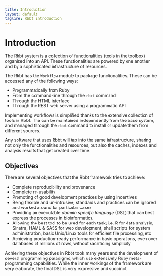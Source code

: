 ```yaml
---
title: Introduction
layout: default
tagline: Rbbt introduction
---
```


# Introduction

The Rbbt system is a collection of functionalities (tools in the toolbox)
organized into an API. These functionalities are powered by one another and
by a sophisticated infrastructure of resources.

The Rbbt has the `Workflow` module to package functionalities. These can be
accessed any of the following ways:

* Programmatically from Ruby
* From the command-line through the `rbbt` command
* Through the HTML interface
* Through the REST web server using a programmatic API

Implementing workflows is simplified thanks to the extensive collection of
tools in Rbbt. The can be maintained independently from the base system, and
managed through the `rbbt` command to install or update them from different
sources.

Any software that uses Rbbt will tap into the same infrastructure, sharing not
only the functionalities and resources, but also the caches, indexes and
analysis results that get created over time.

## Objectives

There are several objectives that the Rbbt framework tries to achieve:

* Complete reproducibility and provenance
* Complete re-usability
* Promoting of good development practices by using incentives
* Being flexible and un-intrusive; standards and practices can be ignored and
  worked around for particular cases
* Providing an executable _domain specific language_ (DSL) that can best express the
  processes in bioinformatics.
* Allowing the best tool to be used for each task; i.e. R for data analysis,
  Sinatra, HAML & SASS for web development, shell scripts for system
  administration, basic Unix/Linux tools for efficient file processing, etc
* Achieving production-ready performance in basic operations, even over
  databases of millions of rows, without sacrificing simplicity

Achieving these objectives in Rbbt took many years and the development of
several programming paradigms, which use extensively Ruby meta-programming
capabilities. While the inner workings of the framework are very elaborate, the
final DSL is very expressive and succinct.


